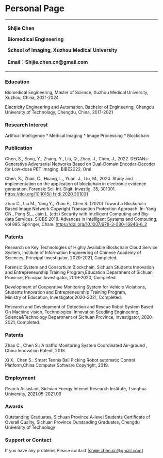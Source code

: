 # Personal Page

<table border="0">
  <tr>
    <td width="75%">
      <p><b>Shijie Chen</b></p>
      <p><b>Biomedical Engineering</b></p>
      <p><b>School of Imaging, Xuzhou Medical University</b></p>
      <p><b>Email：Shijie.chen.cn@gmail.com</b></p>
    </td>
  </tr>
</table>

### Education

Biomedical Engineering, Master of Science, Xuzhou Medical University, Xuzhou, China, 2021-2024

Electricity Engineering and Automation, Bachelor of Engineering, Chengdu University of Technology, Chengdu, China, 2017-2021

### Research Interest

Artifical Intelligence * Medical Imaging * Image Processing * Blockchain

### Publication

Chen, S., Song, Y., Zhang, Y., Liu, Q., Zhao, J., Chen, J., 2022. DEGANs: Generative Adversarial Networks Based on Dual-Domain Encoder-Decoder for Low-dose PET Imaging, BIBE2022, Oral

Chen, S., Zhao, C., Huang, L., Yuan, J., Liu, M., 2020. Study and implementation on the application of blockchain in electronic evidence generation. Forensic Sci. Int. Digit. Investig. 35, 301001. https://doi.org/10.1016/j.fsidi.2020.301001

Zhao C., Liu M., Yang Y., Zhao F., Chen S. (2020) Toward a Blockchain Based Image Network Copyright Transaction Protection Approach. In: Yang CN., Peng SL., Jain L. (eds) Security with Intelligent Computing and Big-data Services. SICBS 2018. Advances in Intelligent Systems and Computing, vol 895. Springer, Cham. https://doi.org/10.1007/978-3-030-16946-6_2

### Patents
Research on Key Technologies of Highly Available Blockchain Cloud Service System, Institute of Information Engineering of Chinese Academy of Sciences, Principal Investigator, 2020-2021, Completed.

Forensic System and Consortium Blockchain, Sichuan Students Innovation and Entrepreneurship Training Program,Education Department of Sichuan Province,  Principal Investigator, 2019-2020, Completed.

Development of Cooperative Monitoring System for Vehicle Violations, Students Innovation and Entrepreneurship Training Program, Ministry of Education, Investigator,2020-2021, Completed.

Research and Development of Detection and Rescue Robot System Based On Machine vision, Technological Innovation Seedling Engineering, Science&Technology Department of Sichuan Province, Investigator, 2020-2021, Completed.

### Patents

Zhao C., Chen S.: A traffic Monitoring System Coordinated Air-ground , China Innovation Patent, 2018.

Xi X., Chen S.: Smart Tennis Ball Picking Robot automatic Control Platform,China Computer Software Copyright, 2019.

### Employment

Rearch Assistant, Sichuan Energy Intemet Research Institute, Tsinghua University, 2021.05-2021.09

### Awards
Outstanding Graduates, Sichuan Province
A-level Students Certificate of Overall Quality, Sichuan Province
Outstanding Graduates, Chengdu University of Technology

### Support or Contact

If you have any problems,Please contact [shijie.chen.cn@gmail.com]
